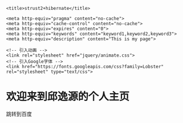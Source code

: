 <html>
  <head>
    <base href="<%=basePath%>">
    
    <title>strust2+hibernate</title>
    
	<meta http-equiv="pragma" content="no-cache">
	<meta http-equiv="cache-control" content="no-cache">
	<meta http-equiv="expires" content="0">    
	<meta http-equiv="keywords" content="keyword1,keyword2,keyword3">
	<meta http-equiv="description" content="This is my page">
	
	<!-- 引入动画 -->
	<link rel="stylesheet" href="jquery/animate.css">
	<!-- 引入Google字体 -->
	<link href="https://fonts.googleapis.com/css?family=Lobster" rel="stylesheet" type="text/css">
</head>
  <body>
    <h1>欢迎来到邱逸源的个人主页</h1>
    <a href="https://www.baidu.com" style="text-decoration:none">跳转到百度</a>
  </body>
</html>
